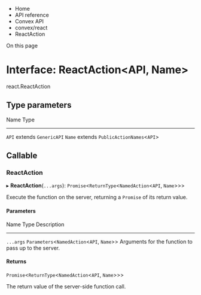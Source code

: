 <div>

<div>

<div>

<div>

-   Home
-   API reference
-   Convex API
-   convex/react
-   ReactAction

<div>

On this page

</div>

<div>

<div>

# Interface: ReactAction\<API, Name\>

</div>

react.ReactAction

## Type parameters​

  Name     Type
  -------- --------------------------------------
  `API`    extends `GenericAPI`
  `Name`   extends `PublicActionNames`\<`API`\>

## Callable​

### ReactAction​

▸ **ReactAction**(`...args`):
`Promise`\<`ReturnType`\<`NamedAction`\<`API`, `Name`\>\>\>

Execute the function on the server, returning a `Promise` of its return
value.

#### Parameters​

  Name        Type                                             Description
  ----------- ------------------------------------------------ ------------------------------------------------------
  `...args`   `Parameters`\<`NamedAction`\<`API`, `Name`\>\>   Arguments for the function to pass up to the server.

#### Returns​

`Promise`\<`ReturnType`\<`NamedAction`\<`API`, `Name`\>\>\>

The return value of the server-side function call.

</div>

</div>

</div>

</div>

</div>
